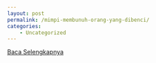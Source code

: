 ```yaml
---
layout: post
permalink: /mimpi-membunuh-orang-yang-dibenci/
categories:
    - Uncategorized
---
```


[Baca Selengkapnya](/08)